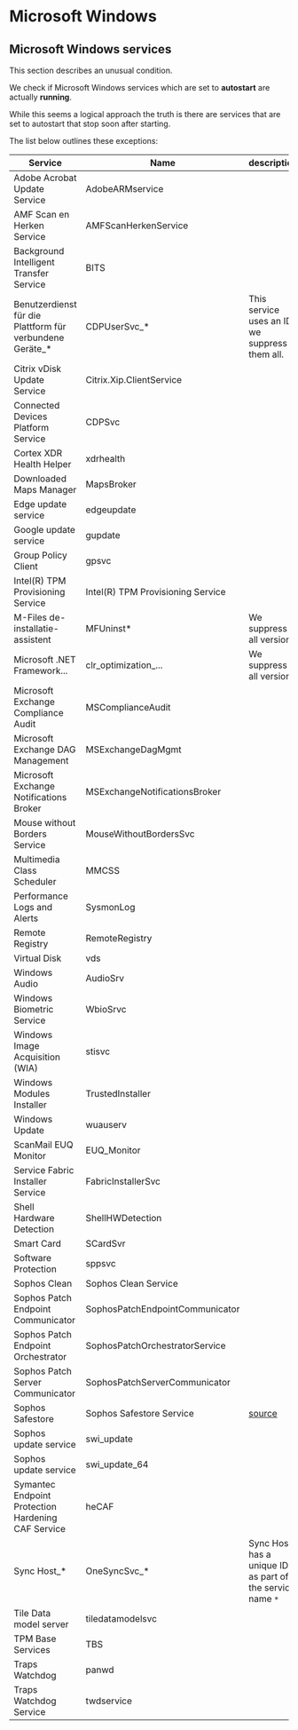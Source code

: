 # Microsoft Windows

## Microsoft Windows services

This section describes an unusual condition.

We check if Microsoft Windows services which are set to **autostart** are actually **running**.

While this seems a logical approach the truth is there are services that are set to autostart that stop soon after starting.

The list below outlines these exceptions:

Service                                                  | Name                              | description
---------------------------------------------------------|-----------------------------------|----------------------------------------------------
Adobe Acrobat Update Service                             | AdobeARMservice                   |
AMF Scan en Herken Service                               | AMFScanHerkenService              |
Background Intelligent Transfer Service                  | BITS                              |
Benutzerdienst für die Plattform für verbundene Geräte_* | CDPUserSvc_*                      | This service uses an ID, we suppress them all.
Citrix vDisk Update Service                              | Citrix.Xip.ClientService          |
Connected Devices Platform Service                       | CDPSvc                            |
Cortex XDR Health Helper                                 | xdrhealth                         |
Downloaded Maps Manager                                  | MapsBroker                        |
Edge update service                                      | edgeupdate                        |
Google update service                                    | gupdate                           |
Group Policy Client                                      | gpsvc                             |
Intel(R) TPM Provisioning Service                        | Intel(R) TPM Provisioning Service |
M-Files de-installatie-assistent                         | MFUninst*                         | We suppress all versions
Microsoft .NET Framework...                              | clr_optimization_...              | We suppress all versions
Microsoft Exchange Compliance Audit                      | MSComplianceAudit                 |
Microsoft Exchange DAG Management                        | MSExchangeDagMgmt                 |
Microsoft Exchange Notifications Broker                  | MSExchangeNotificationsBroker     |
Mouse without Borders Service                            | MouseWithoutBordersSvc            |
Multimedia Class Scheduler                               | MMCSS                             |
Performance Logs and Alerts                              | SysmonLog                         |
Remote Registry                                          | RemoteRegistry                    |
Virtual Disk                                             | vds                               |
Windows Audio                                            | AudioSrv                          |
Windows Biometric Service                                | WbioSrvc                          |
Windows Image Acquisition (WIA)                          | stisvc                            |
Windows Modules Installer                                | TrustedInstaller                  |
Windows Update                                           | wuauserv                          |
ScanMail EUQ Monitor                                     | EUQ_Monitor                       |
Service Fabric Installer Service                         | FabricInstallerSvc                |
Shell Hardware Detection                                 | ShellHWDetection                  |
Smart Card                                               | SCardSvr                          |
Software Protection                                      | sppsvc                            |
Sophos Clean                                             | Sophos Clean Service              |
Sophos Patch Endpoint Communicator                       | SophosPatchEndpointCommunicator   |
Sophos Patch Endpoint Orchestrator                       | SophosPatchOrchestratorService    |
Sophos Patch Server Communicator                         | SophosPatchServerCommunicator     |
Sophos Safestore                                         | Sophos Safestore Service          | [source](https://support.sophos.com/support/s/article/KB-000043550?language=en_US)
Sophos update service                                    | swi_update                        |
Sophos update service                                    | swi_update_64                     |
Symantec Endpoint Protection Hardening CAF Service       | heCAF                             |
Sync Host_*                                              | OneSyncSvc_*                      | Sync Host has a unique ID as part of the service name `*`
Tile Data model server                                   | tiledatamodelsvc                  |
TPM Base Services                                        | TBS                               |
Traps Watchdog                                           | panwd                             |
Traps Watchdog Service                                   | twdservice                        |
